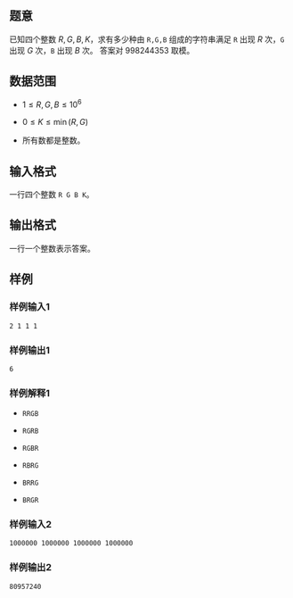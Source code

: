 ## 题意

已知四个整数 $R,G,B,K$，求有多少种由 ``` R,G,B ``` 组成的字符串满足 ```R``` 出现 $R$ 次，```G``` 出现 $G$ 次，```B``` 出现 $B$ 次。 答案对 $998244353$ 取模。

## 数据范围

- $1 \leq R,G,B \leq 10^6$

- $0 \leq K \leq \min(R,G)$

- 所有数都是整数。

## 输入格式

一行四个整数 ```R G B K```。

## 输出格式

一行一个整数表示答案。

## 样例

### 样例输入1

```
2 1 1 1
```

### 样例输出1

``` 
6
```

### 样例解释1

- ```RRGB```

- ```RGRB```

- ```RGBR```

- ```RBRG```

- ```BRRG```

- ```BRGR```

### 样例输入2

```
1000000 1000000 1000000 1000000
```

### 样例输出2

```
80957240
```
